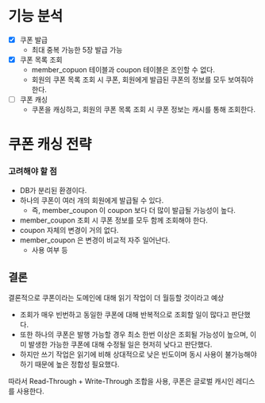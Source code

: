 # 기능 분석

- [x] 쿠폰 발급
  - 최대 중복 가능한 5장 발급 가능
- [x] 쿠폰 목록 조회
  - member_copuon 테이블과 coupon 테이블은 조인할 수 없다.
  - 회원의 쿠폰 목록 조회 시 쿠폰, 회원에게 발급된 쿠폰의 정보를 모두 보여줘야 한다.
- [ ] 쿠폰 캐싱
  - 쿠폰을 캐싱하고, 회원의 쿠폰 목록 조회 시 쿠폰 정보는 캐시를 통해 조회한다.


# 쿠폰 캐싱 전략

### 고려해야 할 점
- DB가 분리된 환경이다.
- 하나의 쿠폰이 여러 개의 회원에게 발급될 수 있다.
  - 즉, member_coupon 이 coupon 보다 더 많이 발급될 가능성이 높다.
- member_coupon 조회 시 쿠폰 정보를 모두 함께 조회해야 한다.
- coupon 자체의 변경이 거의 없다.
- member_coupon 은 변경이 비교적 자주 일어난다.
  - 사용 여부 등

## 결론

결론적으로 쿠폰이라는 도메인에 대해 읽기 작업이 더 월등할 것이라고 예상

- 조회가 매우 빈번하고 동일한 쿠폰에 대해 반복적으로 조회할 일이 많다고 판단했다.
- 또한 하나의 쿠폰은 발행 가능할 경우 최소 한번 이상은 조회될 가능성이 높으며, 이미 발생한 가능한 쿠폰에 대해 수정될 일은 현저히 낮다고 판단했다.
- 하지만 쓰기 작업은 읽기에 비해 상대적으로 낮은 빈도이며 동시 사용이 불가능해야 하기 때문에 높은 정합성 필요했다.

따라서 Read-Through + Write-Through 조합을 사용, 쿠폰은 글로벌 캐시인 레디스를 사용한다.

